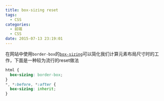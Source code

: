 ```yaml
---
title: box-sizing reset
tags:
  - CSS
categories:
  - 前端
  - CSS
date: 2015-07-13 23:19:01
---
```


在网站中使用`border-box`的[`box-sizing`](https://css-tricks.com/almanac/properties/b/box-sizing/)可以简化我们计算元素布局尺寸时的工作，下面是一种较为流行的reset做法

```css
html {
  box-sizing: border-box;
}
*, *:before, *:after {
  box-sizing: inherit;
}
```